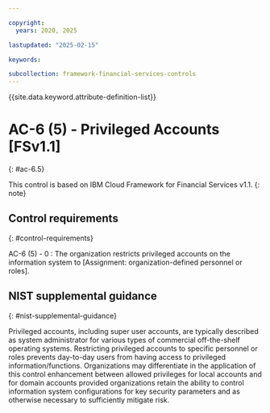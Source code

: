 ```yaml
---

copyright:
  years: 2020, 2025

lastupdated: "2025-02-15"

keywords:

subcollection: framework-financial-services-controls
---
```


{{site.data.keyword.attribute-definition-list}}

               
# AC-6 (5) - Privileged Accounts [FSv1.1]
{: #ac-6.5}

This control is based on IBM Cloud Framework for Financial Services v1.1.
{: note}


## Control requirements
{: #control-requirements}

AC-6 (5) - 0
    : The organization restricts privileged accounts on the information system to [Assignment: organization-defined personnel or roles].

## NIST supplemental guidance
{: #nist-supplemental-guidance}

Privileged accounts, including super user accounts, are typically described as system administrator for various types of commercial off-the-shelf operating systems. Restricting privileged accounts to specific personnel or roles prevents day-to-day users from having access to privileged information/functions. Organizations may differentiate in the application of this control enhancement between allowed privileges for local accounts and for domain accounts provided organizations retain the ability to control information system configurations for key security parameters and as otherwise necessary to sufficiently mitigate risk.





